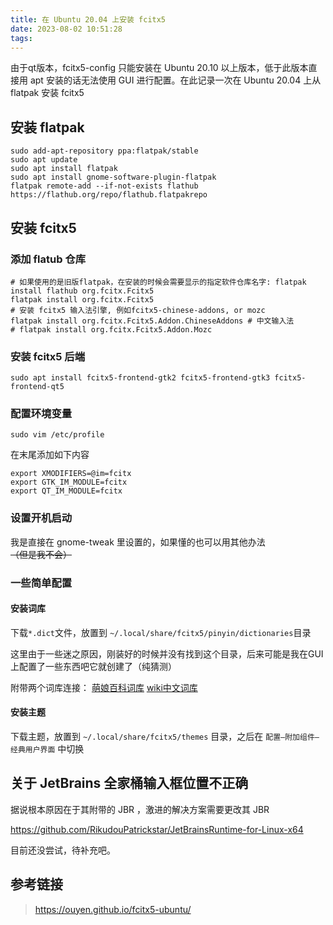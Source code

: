 ```yaml
---
title: 在 Ubuntu 20.04 上安装 fcitx5
date: 2023-08-02 10:51:28
tags:
---
```


由于qt版本，fcitx5-config 只能安装在 Ubuntu 20.10 以上版本，低于此版本直接用 apt 安装的话无法使用 GUI 进行配置。在此记录一次在 Ubuntu 20.04 上从 flatpak 安装 fcitx5

<!-- more -->

## 安装 flatpak

```shell
sudo add-apt-repository ppa:flatpak/stable
sudo apt update
sudo apt install flatpak
sudo apt install gnome-software-plugin-flatpak
flatpak remote-add --if-not-exists flathub https://flathub.org/repo/flathub.flatpakrepo
```

## 安装 fcitx5

### 添加 flatub 仓库

```shell
# 如果使用的是旧版flatpak，在安装的时候会需要显示的指定软件仓库名字: flatpak install flathub org.fcitx.Fcitx5
flatpak install org.fcitx.Fcitx5
# 安装 fcitx5 输入法引擎, 例如fcitx5-chinese-addons, or mozc
flatpak install org.fcitx.Fcitx5.Addon.ChineseAddons # 中文输入法
# flatpak install org.fcitx.Fcitx5.Addon.Mozc 
```

### 安装 fcitx5 后端

```shell
sudo apt install fcitx5-frontend-gtk2 fcitx5-frontend-gtk3 fcitx5-frontend-qt5
```

### 配置环境变量

```shell
sudo vim /etc/profile
```

在末尾添加如下内容

```shell
export XMODIFIERS=@im=fcitx
export GTK_IM_MODULE=fcitx
export QT_IM_MODULE=fcitx
```

### 设置开机启动

我是直接在 gnome-tweak 里设置的，如果懂的也可以用其他办法~~（但是我不会）~~

### 一些简单配置

#### 安装词库

下载`*.dict`文件，放置到 `~/.local/share/fcitx5/pinyin/dictionaries`目录

这里由于一些迷之原因，刚装好的时候并没有找到这个目录，后来可能是我在GUI上配置了一些东西吧它就创建了（纯猜测）

附带两个词库连接：
[萌娘百科词库](https://github.com/outloudvi/mw2fcitx/tree/20220114)
[wiki中文词库](https://github.com/felixonmars/fcitx5-pinyin-zhwiki/tree/0.2.3)

#### 安装主题

下载主题，放置到 `~/.local/share/fcitx5/themes` 目录，之后在 `配置—附加组件—经典用户界面` 中切换

## 关于 JetBrains 全家桶输入框位置不正确

据说根本原因在于其附带的 JBR ，激进的解决方案需要更改其 JBR

<https://github.com/RikudouPatrickstar/JetBrainsRuntime-for-Linux-x64>

目前还没尝试，待补充吧。

## 参考链接

> <https://ouyen.github.io/fcitx5-ubuntu/>
